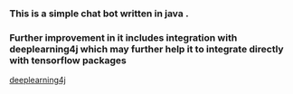### This is a simple  chat bot written in java .
### Further improvement in it includes integration with deeplearning4j which may further help it to integrate directly with tensorflow packages 
[deeplearning4j](https://deeplearning4j.org/)